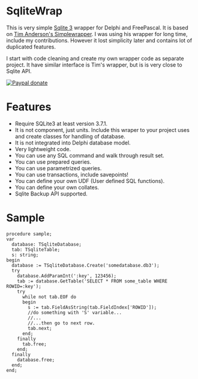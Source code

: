 # SqliteWrap
This is very simple [Sqlite 3](https://www.sqlite.org) wrapper for Delphi and FreePascal. It is based on [Tim Anderson's Simplewrapper](http://www.itwriting.com/blog/a-simple-delphi-wrapper-for-sqlite-3).
I was using his wrapper for long time, include my contributions. However it lost simplicity later and contains lot of duplicated features.

I start with code cleaning and create my own wrapper code as separate project. It have similar interface is Tim's wrapper, but is is very close to Sqlite API.

[![Paypal donate](https://www.paypalobjects.com/en_US/i/btn/btn_donateCC_LG.gif)](https://www.paypal.com/donate/?hosted_button_id=8U9Z2YP9J4DEA) 

# Features
* Require SQLite3 at least version 3.7.1.
* It is not component, just units. Include this wraper to your project uses and create classes for handling of database.
* It is not integrated into Delphi database model.
* Very lightweight code.
* You can use any SQL command and walk through result set.
* You can use prepared queries.
* You can use parametrized queries.
* You can use transactions, include savepoints!
* You can define your own UDF (User defined SQL functions).
* You can define your own collates.
* Sqlite Backup API supported.

# Sample
```
procedure sample;
var
  database: TSqliteDatabase;
  tab: TSqliteTable;
  s: string;
begin
  database := TSqliteDatabase.Create('somedatabase.db3');
  try
    database.AddParamInt(':key', 123456);
    tab := database.GetTable('SELECT * FROM some_table WHERE ROWID=:key');
    try
      while not tab.EOF do
      begin
        s := tab.FieldAsString(tab.FieldIndex['ROWID']);
        //do something with 'S' variable...
        //...
        //...then go to next row.
        tab.next;
      end;
    finally
      tab.free;
    end;
  finally
    database.free;
  end;
end;
```
